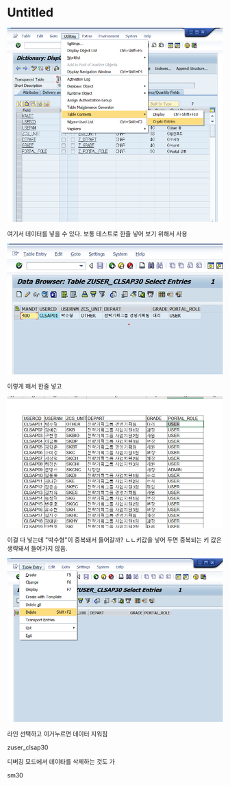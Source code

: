 # Untitled

![](../../.gitbook/assets/image%20%28131%29.png)

여기서 데이터를 넣을 수 있다. 보통 테스트로 한줄 넣어 보기 위해서 사용 

![](../../.gitbook/assets/image%20%28133%29.png)

 이렇게 해서  한줄 넣고 

![](../../.gitbook/assets/image%20%28132%29.png)

이걸 다 넣는데 "박수형"이 중복돼서 들어갈까? ㄴㄴ키값을 넣어 두면 중복되는 키 값은 생략돼서 들어가지 않음.

![](../../.gitbook/assets/image%20%28134%29.png)

라인 선택하고 이거누르면 데이터 지워짐

zuser\_clsap30

디버깅 모드에서 데이타를 삭제하는 것도 가

sm30



